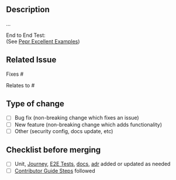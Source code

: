## Description

...

End to End Test:  <!-- if applicable -->  
(See [Pepr Excellent Examples](https://github.com/defenseunicorns/pepr-excellent-examples))

## Related Issue

Fixes #
<!-- or -->
Relates to #

## Type of change

- [ ] Bug fix (non-breaking change which fixes an issue)
- [ ] New feature (non-breaking change which adds functionality)
- [ ] Other (security config, docs update, etc)

## Checklist before merging
- [ ] Unit, [Journey](https://github.com/defenseunicorns/pepr/tree/main/journey), [E2E Tests](https://github.com/defenseunicorns/pepr-excellent-examples), [docs](https://github.com/defenseunicorns/pepr/tree/main/docs), [adr](https://github.com/defenseunicorns/pepr/tree/main/adr) added or updated as needed
- [ ] [Contributor Guide Steps](https://docs.pepr.dev/main/contribute/#submitting-a-pull-request) followed
